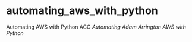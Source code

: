 # automating_aws_with_python

Automating AWS with Python ACG *Automating
Adam Arrington AWS with Python*
